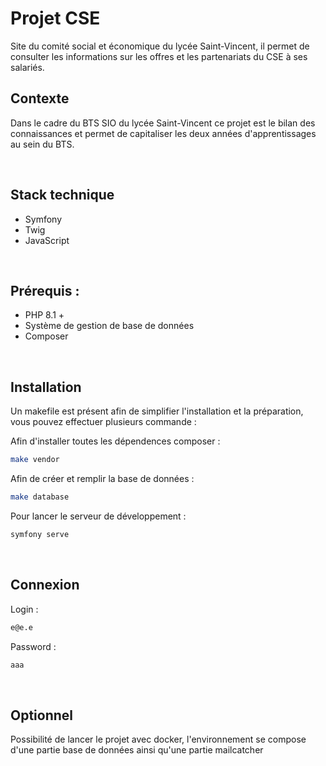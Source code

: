 # Projet CSE

Site du comité social et économique du lycée Saint-Vincent, il permet de consulter les informations sur les offres et les partenariats du CSE à ses salariés.

## Contexte
Dans le cadre du BTS SIO du lycée Saint-Vincent ce projet est le bilan des connaissances et permet de capitaliser les deux années d'apprentissages au sein du BTS.

<br>

## Stack technique
 - Symfony
 - Twig
 - JavaScript

<br>

## Prérequis :
 - PHP 8.1 +
 - Système de gestion de base de données
 - Composer

<br>

## Installation
Un makefile est présent afin de simplifier l'installation et la préparation, vous pouvez effectuer plusieurs commande :

Afin d'installer toutes les dépendences composer :
```bash
make vendor
```

Afin de créer et remplir la base de données :
```bash
make database
```

Pour lancer le serveur de développement :
```bash
symfony serve
```
<br>

## Connexion

Login :
```bash
e@e.e
```

Password :
```bash
aaa
```
<br>

## Optionnel
Possibilité de lancer le projet avec docker, l'environnement se compose d'une partie base de données ainsi qu'une partie mailcatcher
